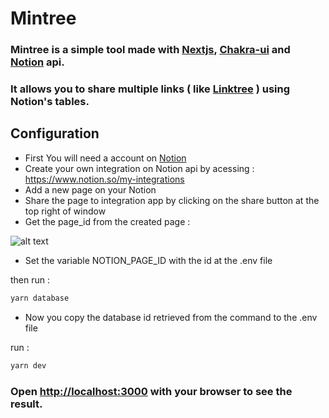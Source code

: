 # Mintree

### Mintree is a simple tool made with [Nextjs](https://nextjs.org/), [Chakra-ui](https://chakra-ui.com/) and [Notion](https://www.notion.so/) api.
### It allows you to share multiple links ( like [Linktree](https://linktr.ee/) ) using Notion's tables.

## Configuration
- First You will need a account on [Notion](https://www.notion.so/)
- Create your own integration on Notion api by acessing : https://www.notion.so/my-integrations
- Add a new page on your Notion
- Share the page to integration app by clicking on the share button at the top right of window
- Get the page_id from the created page :

![alt text](https://i.ibb.co/C2kCR8X/url-id-example.png)

- Set the variable NOTION_PAGE_ID with the id at the .env file

then run :
```bash
yarn database
```

- Now you copy the database id retrieved from the command to the .env file

run :
```bash
yarn dev
```

### Open [http://localhost:3000](http://localhost:3000) with your browser to see the result.
